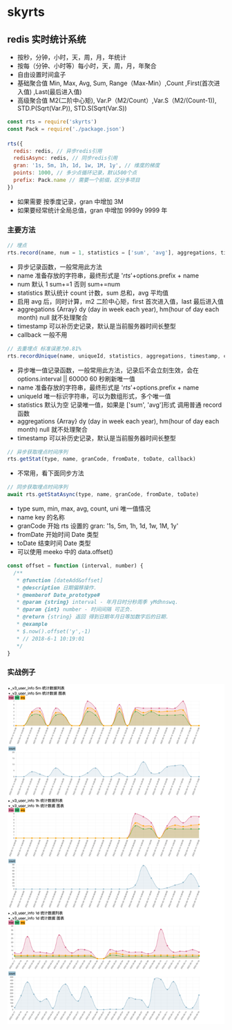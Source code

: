 # skyrts

## redis 实时统计系统

- 按秒，分钟，小时，天，周，月，年统计
- 按每（分钟、小时等）每小时，天，周，月，年聚合
- 自由设置时间盒子
- 基础聚合值 Min, Max, Avg, Sum, Range（Max-Min）,Count ,First(首次进入值) ,Last(最后进入值)
- 高级聚合值 M2(二阶中心矩), Var.P（M2/Count）,Var.S（M2/(Count-1)), STD.P(Sqrt(Var.P)), STD.S(Sqrt(Var.S))

```javascript
const rts = require('skyrts')
const Pack = require('./package.json')

rts({
  redis: redis, // 异步redis引用
  redisAsync: redis, // 同步redis引用
  gran: '1s, 5m, 1h, 1d, 1w, 1M, 1y', // 维度的梯度
  points: 1000, // 多少点循环记录，默认500个点
  prefix: Pack.name // 需要一个前缀，区分多项目
})
```

- 如果需要 按季度记录，gran 中增加 3M
- 如果要经常统计全局总值，gran 中增加 9999y 9999 年

### 主要方法

```javaScript
// 埋点
rts.record(name, num = 1, statistics = ['sum', 'avg'], aggregations, timestamp, callback)
```

- 异步记录函数，一般常用此方法
- name 准备存放的字符串，最终形式是 '_rts_'+options.prefix + name
- num 默认 1 sum+=1 否则 sum+=num
- statistics 默认统计 count 计数，sum 总和，avg 平均值
- 启用 avg 后，同时计算，m2 二阶中心矩，first 首次进入值，last 最后进入值
- aggregations {Array} dy (day in week each year), hm(hour of day each month) null 就不处理聚合
- timestamp 可以补历史记录，默认是当前服务器时间长整型
- callback 一般不用

```javaScript
// 去重埋点 标准误差为0.81%
rts.recordUnique(name, uniqueId, statistics, aggregations, timestamp, callback)
```

- 异步唯一值记录函数，一般常用此方法，记录后不会立刻生效，会在 options.interval || 60000 60 秒刷新唯一值
- name 准备存放的字符串，最终形式是 '_rts_'+options.prefix + name
- uniqueId 唯一标识字符串，可以为数组形式，多个唯一值
- statistics 默认为空 记录唯一值，如果是 ['sum', 'avg']形式 调用普通 record 函数
- aggregations {Array} dy (day in week each year), hm(hour of day each month) null 就不处理聚合
- timestamp 可以补历史记录，默认是当前服务器时间长整型

```javaScript
// 异步获取埋点时间序列
rts.getStat(type, name, granCode, fromDate, toDate, callback)
```

- 不常用，看下面同步方法

```javaScript
// 同步获取埋点时间序列
await rts.getStatAsync(type, name, granCode, fromDate, toDate)
```

- type sum, min, max, avg, count, uni 唯一值情况
- name key 的名称
- granCode 开始 rts 设置的 gran: '1s, 5m, 1h, 1d, 1w, 1M, 1y'
- fromDate 开始时间 Date 类型
- toDate 结束时间 Date 类型
- 可以使用 meeko 中的 data.offset()

```javaScript
const offset = function (interval, number) {
  /**
   * @function [dateAdd&offset]
   * @description 日期偏移操作.
   * @memberof Date_prototype#
   * @param {string} interval - 年月日时分秒周季 yMdhnswq.
   * @param {int} number - 时间间隔 可正负.
   * @return {string} 返回 得到日期年月日等加数字后的日期.
   * @example
   * $.now().offset('y',-1)
   * // 2018-6-1 10:19:01
   */
}
```

### 实战例子

![demo1](https://github.com/kongnet/skybase/raw/master/screenShot/demo1.png)
